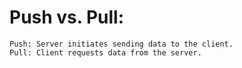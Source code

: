 # Push vs. Pull:

    Push: Server initiates sending data to the client.
    Pull: Client requests data from the server.
